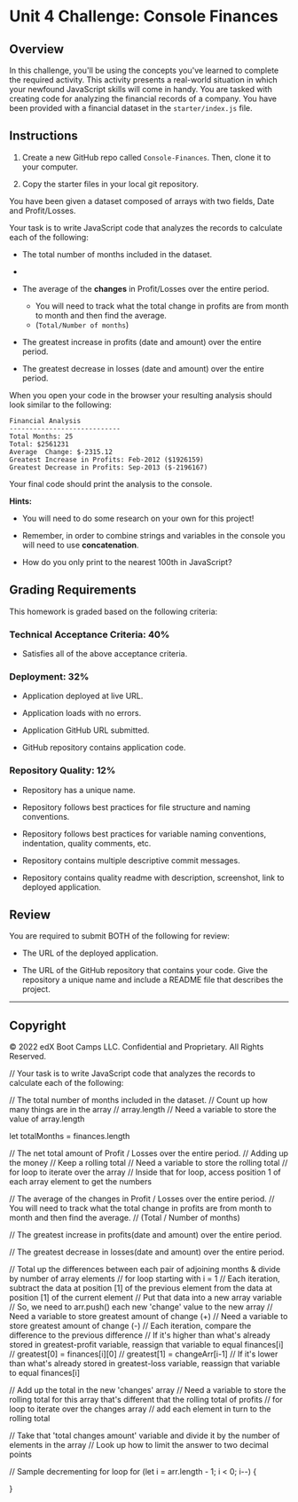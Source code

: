 # Unit 4 Challenge: Console Finances

## Overview

In this challenge, you'll be using the concepts you've learned to complete the required activity. This activity presents a real-world situation in which your newfound JavaScript skills will come in handy. You are tasked with creating code for analyzing the financial records of a company. You have been provided with a financial dataset in the `starter/index.js` file.

## Instructions

1. Create a new GitHub repo called `Console-Finances`. Then, clone it to your computer.

2. Copy the starter files in your local git repository.
   
You have been given a dataset composed of arrays with two fields, Date and Profit/Losses.

Your task is to write JavaScript code that analyzes the records to calculate each of the following:

* The total number of months included in the dataset.

* 







* The average of the **changes** in Profit/Losses over the entire period.
  * You will need to track what the total change in profits are from month to month and then find the average.
  * (`Total/Number of months`)

* The greatest increase in profits (date and amount) over the entire period.

* The greatest decrease in losses (date and amount) over the entire period.

When you open your code in the browser your resulting analysis should look similar to the following:

  ```text
  Financial Analysis
  ----------------------------
  Total Months: 25
  Total: $2561231
  Average  Change: $-2315.12
  Greatest Increase in Profits: Feb-2012 ($1926159)
  Greatest Decrease in Profits: Sep-2013 ($-2196167)
  ```

Your final code should print the analysis to the console.

**Hints:**

* You will need to do some research on your own for this project!

* Remember, in order to combine strings and variables in the console you will need to use **concatenation**.

* How do you only print to the nearest 100th in JavaScript?

## Grading Requirements

This homework is graded based on the following criteria: 

### Technical Acceptance Criteria: 40%

* Satisfies all of the above acceptance criteria.

### Deployment: 32%

* Application deployed at live URL.

* Application loads with no errors.

* Application GitHub URL submitted.

* GitHub repository contains application code.

### Repository Quality: 12%

* Repository has a unique name.

* Repository follows best practices for file structure and naming conventions.

* Repository follows best practices for variable naming conventions, indentation, quality comments, etc.

* Repository contains multiple descriptive commit messages.

* Repository contains quality readme with description, screenshot, link to deployed application.

## Review

You are required to submit BOTH of the following for review:

* The URL of the deployed application.

* The URL of the GitHub repository that contains your code. Give the repository a unique name and include a README file that describes the project.

---

## Copyright

© 2022 edX Boot Camps LLC. Confidential and Proprietary. All Rights Reserved.

















// Your task is to write JavaScript code that analyzes the records to calculate each of the following:

// The total number of months included in the dataset.
  // Count up how many things are in the array
  // array.length
  // Need a variable to store the value of array.length

  let totalMonths = finances.length




// The net total amount of Profit / Losses over the entire period.
  // Adding up the money
  // Keep a rolling total
  // Need a variable to store the rolling total
  // for loop to iterate over the array
    // Inside that for loop, access position 1 of each array element to get the numbers

// The average of the changes in Profit / Losses over the entire period.
// You will need to track what the total change in profits are from month to month and then find the average.
// (Total / Number of months)

// The greatest increase in profits(date and amount) over the entire period.

// The greatest decrease in losses(date and amount) over the entire period.

  // Total up the differences between each pair of adjoining months & divide by number of array elements
  // for loop starting with i = 1
    // Each iteration, subtract the data at position [1] of the previous element from the data at position [1] of the current element
    // Put that data into a new array variable
      // So, we need to arr.push() each new 'change' value to the new array
    // Need a variable to store greatest amount of change (+)
    // Need a variable to store greatest amount of change (-)
    // Each iteration, compare the difference to the previous difference
    // If it's higher than what's already stored in greatest-profit variable, reassign that variable to equal finances[i]
      // greatest[0] = finances[i][0]
      // greatest[1] = changeArr[i-1]
    // If it's lower than what's already stored in greatest-loss variable, reassign that variable to equal finances[i]

  // Add up the total in the new 'changes' array
    // Need a variable to store the rolling total for this array that's different that the rolling total of profits
    // for loop to iterate over the changes array
      // add each element in turn to the rolling total

  // Take that 'total changes amount' variable and divide it by the number of elements in the array
    // Look up how to limit the answer to two decimal points

// Sample decrementing for loop
for (let i = arr.length - 1; i < 0; i--) {
  
}
